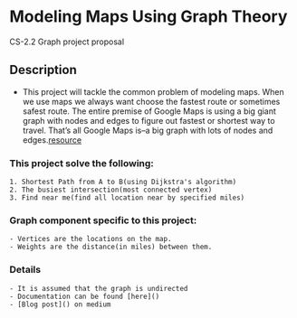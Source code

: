 # Modeling Maps Using Graph Theory 
CS-2.2 Graph project proposal

## Description
- This project will tackle the common problem of modeling maps. When we use maps we always want choose the fastest route or sometimes safest route. The entire premise of Google Maps is using a big giant graph with nodes and edges to figure out fastest or shortest way to travel. That’s all Google Maps is–a big graph with lots of nodes and edges.[resource](https://blogs.cornell.edu/info2040/2011/09/14/google-maps-its-just-one-big-graph/)

### This project solve the following: 
    1. Shortest Path from A to B(using Dijkstra's algorithm)
    2. The busiest intersection(most connected vertex)
    3. Find near me(find all location near by specified miles)
  
### Graph component specific to this project:
    - Vertices are the locations on the map.
    - Weights are the distance(in miles) between them.

### Details
    - It is assumed that the graph is undirected
    - Documentation can be found [here]()
    - [Blog post]() on medium
